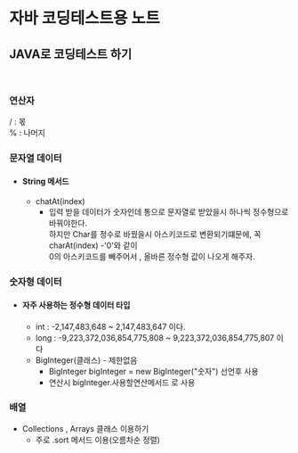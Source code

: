 # 자바 코딩테스트용 노트

## JAVA로 코딩테스트 하기
<br />

### 연산자
/ : 몫 <br />
% : 나머지
<br />

### 문자열 데이터
- #### String 메서드
  - chatAt(index)
    - 입력 받을 데이터가 숫자인데 통으로 문자열로 받았을시 하나씩 정수형으로 바꿔야한다.<br/> 하지만 Char를 정수로 바꿨을시 아스키코드로 변환되기떄문에, 꼭 charAt(index) -'0'와 같이<br/> 0의 아스키코드를 빼주어서 , 올바른 정수형 값이 나오게 해주자. 
    

### 숫자형 데이터
- #### 자주 사용하는 정수형 데이터 타입
  - int : -2,147,483,648 ~ 2,147,483,647 이다.
  - long : -9,223,372,036,854,775,808 ~ 9,223,372,036,854,775,807 이다
  - BigInteger(클래스) - 제한없음
    - BigInteger bigInteger = new BigInteger("숫자") 선언후 사용
    - 연산시 bigInteger.사용할연산메서드 로 사용

### 배열
- Collections , Arrays 클래스 이용하기 
  - 주로 .sort 메서드 이용(오름차순 정렬)

